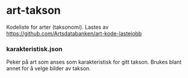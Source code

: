 # art-takson
Kodeliste for arter (taksonomi).  Lastes av https://github.com/Artsdatabanken/art-kode-lastejobb


### karakteristisk.json

Peker på art som anses som karakteristisk for gitt takson.  Brukes blant annet for å velge bilder av takson.
